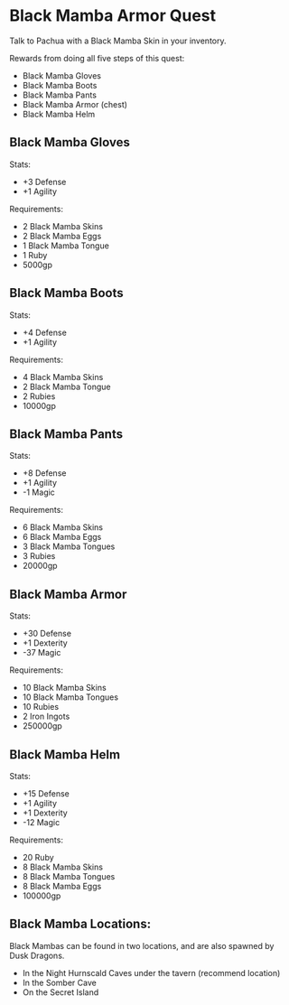 Black Mamba Armor Quest
=======================

Talk to Pachua with a Black Mamba Skin in your inventory.

Rewards from doing all five steps of this quest:

* Black Mamba Gloves
* Black Mamba Boots
* Black Mamba Pants
* Black Mamba Armor (chest)
* Black Mamba Helm


Black Mamba Gloves
------------------
Stats:

* +3 Defense
* +1 Agility

Requirements:

* 2 Black Mamba Skins
* 2 Black Mamba Eggs
* 1 Black Mamba Tongue
* 1 Ruby
* 5000gp


Black Mamba Boots
------------------
Stats:

* +4 Defense
* +1 Agility

Requirements:

* 4 Black Mamba Skins
* 2 Black Mamba Tongue
* 2 Rubies
* 10000gp


Black Mamba Pants
------------------
Stats:

* +8 Defense
* +1 Agility
* -1 Magic

Requirements:

* 6 Black Mamba Skins
* 6 Black Mamba Eggs
* 3 Black Mamba Tongues
* 3 Rubies
* 20000gp


Black Mamba Armor
------------------
Stats:

* +30 Defense
* +1 Dexterity
* -37 Magic

Requirements:

* 10 Black Mamba Skins
* 10 Black Mamba Tongues
* 10 Rubies
* 2 Iron Ingots
* 250000gp


Black Mamba Helm
------------------
Stats:

* +15 Defense
* +1 Agility
* +1 Dexterity
* -12 Magic

Requirements:

* 20 Ruby
* 8 Black Mamba Skins
* 8 Black Mamba Tongues
* 8 Black Mamba Eggs
* 100000gp


Black Mamba Locations:
---------------------
Black Mambas can be found in two locations, and are also spawned by Dusk Dragons.

* In the Night Hurnscald Caves under the tavern (recommend location)
* In the Somber Cave
* On the Secret Island
